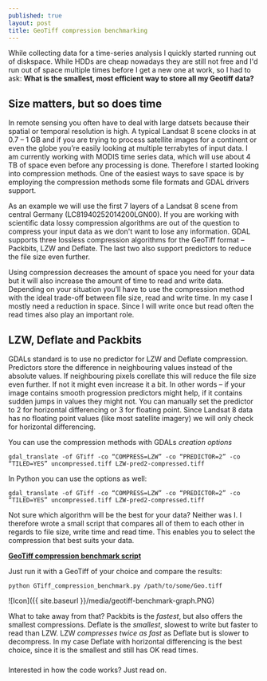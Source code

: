 ```yaml
---
published: true
layout: post
title: GeoTiff compression benchmarking
---
```


While collecting data for a time-series analysis I quickly started running out of diskspace. While HDDs are cheap nowadays they are still not free and I'd run out of space multiple times before I get a new one at work, so I had to ask: **What is the smallest, most efficient way to store all my Geotiff data?**

## Size matters, but so does time

In remote sensing you often have to deal with large datsets because their spatial or temporal resolution is high. A typical Landsat 8 scene clocks in at 0.7 – 1 GB and if you are trying to process satellite images for a continent or even the globe you’re easily looking at multiple terrabytes of input data. I am currently working with MODIS time series data, which will use about 4 TB of space even before any processing is done. Therefore I started looking into compression methods. One of the easiest ways to save space is by employing the compression methods some file formats and GDAL drivers support.

As an example we will use the first 7 layers of a Landsat 8 scene from central Germany (LC81940252014200LGN00). If you are working with scientific data lossy compression algorithms are out of the question to compress your input data as we don't want to lose any information. GDAL supports three lossless compression algorithms for the GeoTiff format – Packbits, LZW and Deflate. The last two also support predictors to reduce the file size even further.

Using compression decreases the amount of space you need for your data but it will also increase the amount of time to read and write data. Depending on your situation you’ll have to use the compression method with the ideal trade-off between file size, read and write time. In my case I mostly need a reduction in space.  Since I will write once but read often the read times also play an important role.

## LZW, Deflate and Packbits

GDALs standard is to use no predictor for LZW and Deflate compression. Predictors store the difference in neighbouring values instead of the absolute values. If neighbouring pixels corellate this will reduce the file size even further. If not it might even increase it a bit. In other words – if your image contains smooth progression predictors might help, if it contains sudden jumps in values they might not. You can manually set the predictor to 2 for horizontal differencing or 3 for floating point. Since Landsat 8 data has no floating point values (like most satellite imagery) we will only check for horizontal differencing.

You can use the compression methods with GDALs *creation options*

	gdal_translate -of GTiff -co “COMPRESS=LZW” -co “PREDICTOR=2” -co “TILED=YES” uncompressed.tiff LZW-pred2-compressed.tiff

In Python you can use the options as well:

	gdal_translate -of GTiff -co “COMPRESS=LZW” -co “PREDICTOR=2” -co “TILED=YES” uncompressed.tiff LZW-pred2-compressed.tiff

Not sure which algorithm will be the best for your data? Neither was I. I therefore wrote a small script that compares all of them to each other in regards to file size, write time and read time. This enables you to select the compression that best suits your data.

**[GeoTiff compression benchmark script](https://gist.githubusercontent.com/Fernerkundung/cc3b7f77ec4534754aba/raw/f230d0b86237eff21fc379265b24ce8f5f629c55/GTiff_compression_benchmark.py)**

Just run it with a GeoTiff of your choice and compare the results:

	python GTiff_compression_benchmark.py /path/to/some/Geo.tiff

![Icon]({{ site.baseurl }}/media/geotiff-benchmark-graph.PNG)

What to take away from that? Packbits is the *fastest*, but also offers the smallest compressions. Deflate is the *smallest*, slowest to write but faster to read than LZW. LZW *compresses twice as fast* as Deflate but is slower to decompress. In my case Deflate with horizontal differencing is the best choice, since it is the smallest and still has OK read times.

###

Interested in how the code works? Just read on.